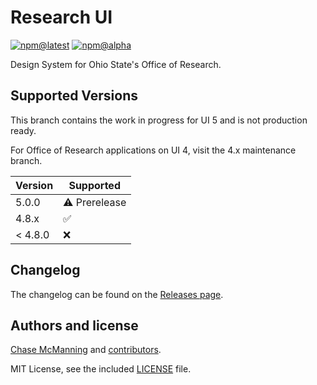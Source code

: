 # Research UI

[![npm@latest](https://img.shields.io/npm/v/@osuresearch/ui/latest)](https://www.npmjs.com/package/@osuresearch/ui)
[![npm@alpha](https://img.shields.io/npm/v/@osuresearch/ui/alpha)](https://www.npmjs.com/package/@osuresearch/ui)

Design System for Ohio State's Office of Research.


## Supported Versions

This branch contains the work in progress for UI 5 and is not production ready.

For Office of Research applications on UI 4, visit the 4.x maintenance branch.

| Version | Supported            |
| ------- | -------------------- |
| 5.0.0   | :warning: Prerelease |
| 4.8.x   | :white_check_mark:   |
| < 4.8.0 | :x:                  |


## Changelog

The changelog can be found on the [Releases page](https://github.com/osuresearch/ui/releases).


## Authors and license

[Chase McManning](https://github.com/McManning) and [contributors](https://github.com/osuresearch/ui/graphs/contributors).

MIT License, see the included [LICENSE](LICENSE.md) file.
